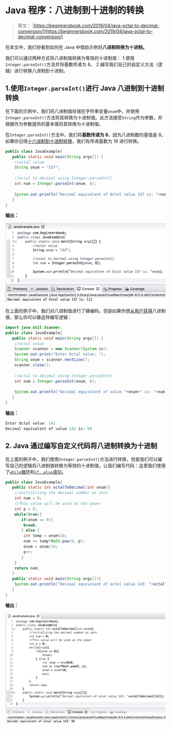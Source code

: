 # Java 程序：八进制到十进制的转换

> 原文： [https://beginnersbook.com/2019/04/java-octal-to-decimal-conversion/](https://beginnersbook.com/2019/04/java-octal-to-decimal-conversion/)

在本文中，我们将看到如何在 Java 中借助示例将**八进制转换为十进制。**

我们可以通过两种方式将八进制值转换为等效的十进制值：
1.使用`Integer.parseInt()`方法并将基数传递为 8。
2.编写我们自己的自定义方法（逻辑）进行转换八进制到十进制。

## 1.使用`Integer.parseInt()`进行 Java 八进制到十进制转换

在下面的示例中，我们将八进制值存储在字符串变量`onum`中，并使用`Integer.parseInt()`方法将其转换为十进制值。此方法接受`String`作为参数，并根据作为参数提供的基本值将其转换为十进制值。

在`Integer.parseInt()`方法中，我们将**基数传递为 8**，因为八进制数的基值是 8。如果你记得[十六进制到十进制转换](https://beginnersbook.com/2019/04/java-hexadecimal-to-decimal-conversion/)，我们有传递基数为 16 进行转换。

```java
public class JavaExample{    
   public static void main(String args[]) {
	//octal value
	String onum = "157";

	//octal to decimal using Integer.parseInt()
	int num = Integer.parseInt(onum, 8);

	System.out.println("Decimal equivalent of Octal value 157 is: "+num);
   }
}
```

**输出：**

![Java octal to decimal conversion example](img/b06e64eb06d54b136f5e0795b21cc0cf.jpg)

在上面的例子中，我们对八进制值进行了硬编码，但是如果你想[从用户获得](https://beginnersbook.com/2014/07/java-program-to-get-input-from-user/)八进制值，那么你可以像这样编写逻辑：

```java
import java.util.Scanner;
public class JavaExample{    
   public static void main(String args[]) {
	//octal value
	Scanner scanner = new Scanner(System.in);
	System.out.print("Enter Octal value: ");
	String onum = scanner.nextLine();
	scanner.close();

	//octal to decimal using Integer.parseInt()
	int num = Integer.parseInt(onum, 8);

	System.out.println("Decimal equivalent of value "+onum+" is: "+num);
   }
}
```

**输出：**

```java
Enter Octal value: 142
Decimal equivalent of value 142 is: 98
```

## 2\. Java 通过编写自定义代码将八进制转换为十进制

在上面的例子中，我们使用`Integer.parseInt()`方法进行转换，但是我们可以编写自己的逻辑将八进制值转换为等效的十进制值。让我们编写代码：这里我们使用了[`while`循环](https://beginnersbook.com/2015/03/while-loop-in-java-with-examples/)和[`if..else`语句](https://beginnersbook.com/2017/08/if-else-statement-in-java/)。

```java
public class JavaExample{  
   public static int octalToDecimal(int onum){    
	//initializing the decimal number as zero 
	int num = 0;    
	//This value will be used as the power  
	int p = 0;      
	while(true){    
	   if(onum == 0){    
		break;    
	   } else {    
		int temp = onum%10;    
		num += temp*Math.pow(8, p);    
		onum = onum/10;    
		p++;    
	   }    
	}    
	return num;    
   }    
   public static void main(String args[]){        
	System.out.println("Decimal equivalent of octal value 143: "+octalToDecimal(143));       
   }
}
```

**输出：**

![Java octal to decimal conversion custom logic](img/af05cd6101cbccd094e90bc1f0d72d5c.jpg)
